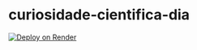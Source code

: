 # curiosidade-cientifica-dia

[![Deploy on Render](https://render.com/images/deploy-to-render-button.svg)](https://render.com/deploy)
